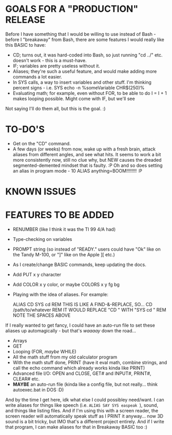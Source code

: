 # GOALS FOR A "PRODUCTION" RELEASE

Before I have something that I would be willing to use instead of Bash - before I "breakaway" from Bash, there are some features I would really like this BASIC to have:

* CD; turns out, it was hard-coded into Bash, so just running "cd ../" etc. doesn't work - this is a must-have.
* IF; variables are pretty useless without it.
* Aliases; they're such a useful feature, and would make adding more commands a lot easier.
* In SYS calls, a way to insert variables and other stuff.  I'm thinking percent signs - i.e. SYS echo -n %someVariable CHR$(250)%
* Evaluating math; for example, even without FOR, to be able to do I = I + 1 makes looping possible.  Might come with IF, but we'll see

Not saying I'll do them all, but this is the goal. :)

# TO-DO'S

* Get on the "CD" command.
* A few days (or weeks) from now, wake up with a fresh brain, attack aliases from different angles, and see what hits.  It seems to work a bit more consistently now, still no clue why, but NEW causes the dreaded segmented-demented mindset that is faulty.  :P  Oh and so does setting an alias in program mode - 10 ALIAS anything=BOOM!!!!!!!! :P

# KNOWN ISSUES


# FEATURES TO BE ADDED

* RENUMBER (like I think it was the TI 99 4/A had)
* Type-checking on variables
* PROMPT string (so instead of "READY." users could have "Ok" like on the Tandy M-100, or "]" like on the Apple ][ etc.)
* As I create/change BASIC commands, keep updating the docs.
* Add PUT x y character
* Add COLOR x y color, or maybe COLORS x y fg bg
* Playing with the idea of aliases.  For example:

	ALIAS CD SYS cd
	REM THIS IS LIKE A FIND-&-REPLACE, SO...
	CD /path/to/whatever
	REM IT WOULD REPLACE "CD " WITH "SYS cd "
	REM NOTE THE SPACES ABOVE

If I really wanted to get fancy, I could have an auto-run file to set these aliases up automagically - but that's *waaaay* down the road...

* Arrays
* GET
* Looping (FOR, _maybe_ WHILE)
* All the math stuff from my old calculator program
* With the math stuff done, PRINT (have it eval math, combine strings, and call the echo command which already works kinda like PRINT)
* Advanced file I/O: OPEN and CLOSE, GET# and INPUT#, PRINT#, CLEAR# etc.
* __MAYBE__ an auto-run file (kinda like a config file, but not really... think autoexec.bat in DOS :D)

And by the time I get here, idk what else I could possibley need/want.  I can write aliases for things like speech (i.e. `ALIAS SAY SYS easpeak `), sound, and things like listing files.  And if I'm using this with a screen reader, the screen reader will automatically speak stuff as I PRINT it anyway... now 3D sound is a bit tricky, but IMO that's a different project entirely.  And if I write that program, I can make aliases for that in Breakaway BASIC too :)
